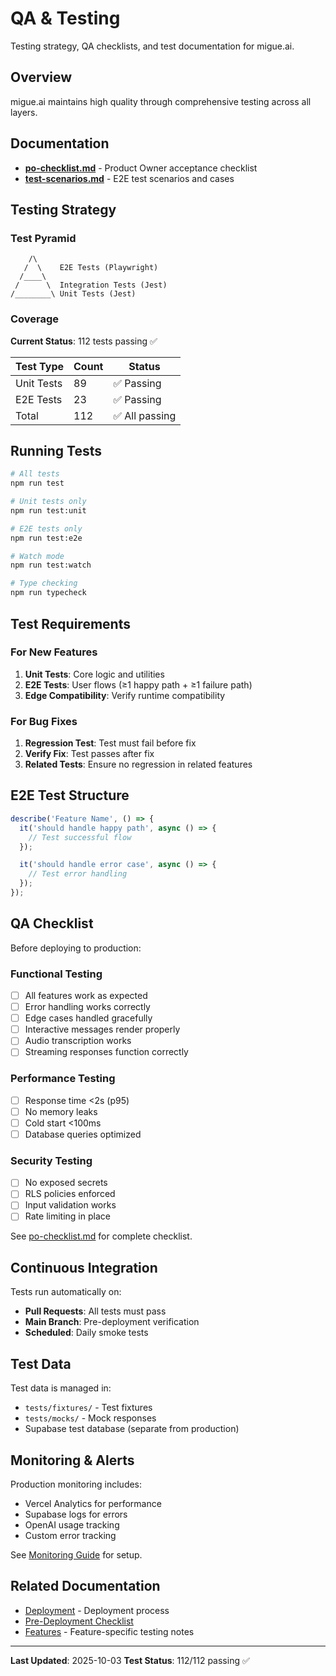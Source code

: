 # QA & Testing

Testing strategy, QA checklists, and test documentation for migue.ai.

## Overview

migue.ai maintains high quality through comprehensive testing across all layers.

## Documentation

- **[po-checklist.md](./po-checklist.md)** - Product Owner acceptance checklist
- **[test-scenarios.md](./test-scenarios.md)** - E2E test scenarios and cases

## Testing Strategy

### Test Pyramid

```
    /\
   /  \    E2E Tests (Playwright)
  /____\
 /      \  Integration Tests (Jest)
/________\ Unit Tests (Jest)
```

### Coverage

**Current Status**: 112 tests passing ✅

| Test Type | Count | Status |
|-----------|-------|--------|
| Unit Tests | 89 | ✅ Passing |
| E2E Tests | 23 | ✅ Passing |
| Total | 112 | ✅ All passing |

## Running Tests

```bash
# All tests
npm run test

# Unit tests only
npm run test:unit

# E2E tests only
npm run test:e2e

# Watch mode
npm run test:watch

# Type checking
npm run typecheck
```

## Test Requirements

### For New Features
1. **Unit Tests**: Core logic and utilities
2. **E2E Tests**: User flows (≥1 happy path + ≥1 failure path)
3. **Edge Compatibility**: Verify runtime compatibility

### For Bug Fixes
1. **Regression Test**: Test must fail before fix
2. **Verify Fix**: Test passes after fix
3. **Related Tests**: Ensure no regression in related features

## E2E Test Structure

```typescript
describe('Feature Name', () => {
  it('should handle happy path', async () => {
    // Test successful flow
  });

  it('should handle error case', async () => {
    // Test error handling
  });
});
```

## QA Checklist

Before deploying to production:

### Functional Testing
- [ ] All features work as expected
- [ ] Error handling works correctly
- [ ] Edge cases handled gracefully
- [ ] Interactive messages render properly
- [ ] Audio transcription works
- [ ] Streaming responses function correctly

### Performance Testing
- [ ] Response time <2s (p95)
- [ ] No memory leaks
- [ ] Cold start <100ms
- [ ] Database queries optimized

### Security Testing
- [ ] No exposed secrets
- [ ] RLS policies enforced
- [ ] Input validation works
- [ ] Rate limiting in place

See [po-checklist.md](./po-checklist.md) for complete checklist.

## Continuous Integration

Tests run automatically on:
- **Pull Requests**: All tests must pass
- **Main Branch**: Pre-deployment verification
- **Scheduled**: Daily smoke tests

## Test Data

Test data is managed in:
- `tests/fixtures/` - Test fixtures
- `tests/mocks/` - Mock responses
- Supabase test database (separate from production)

## Monitoring & Alerts

Production monitoring includes:
- Vercel Analytics for performance
- Supabase logs for errors
- OpenAI usage tracking
- Custom error tracking

See [Monitoring Guide](../05-deployment/monitoring.md) for setup.

## Related Documentation

- [Deployment](../05-deployment/README.md) - Deployment process
- [Pre-Deployment Checklist](../05-deployment/pre-deployment-checklist.md)
- [Features](../04-features/README.md) - Feature-specific testing notes

---

**Last Updated**: 2025-10-03
**Test Status**: 112/112 passing ✅
